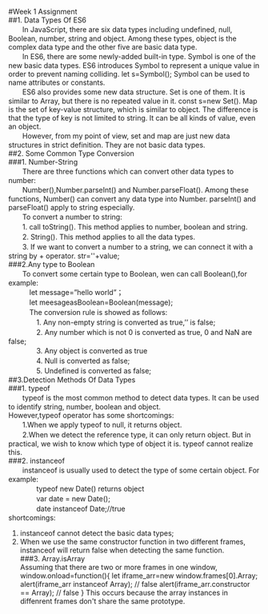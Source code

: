 #Week 1 Assignment<br>
##1. Data Types Of ES6<br>
　　In JavaScript, there are six data types including undefined, null, Boolean, number, string and object. Among these types, object is the complex data type and the other five are basic data type. 
<br>
　　In ES6, there are some newly-added built-in type. Symbol is one of the new basic data types. ES6 introduces Symbol to represent a unique value in order to prevent naming colliding. let s=Symbol(); Symbol can be used to name attributes or constants.
<br>　　ES6 also provides some new data structure. Set is one of them. It is similar to Array, but there is no repeated value in it. const s=new Set().
Map is the set of key-value structure, which is similar to object. The difference is that the type of key is not limited to string. It can be all kinds of value, even an object.
<br>　　However, from my point of view, set and map are just new data structures in strict definition. They are not basic data types.<br>
##2. Some Common Type Conversion<br>
###1. Number-String<br>
　　There are three functions which can convert other data types to number:<br>
　　Number(),Number.parseInt() and Number.parseFloat(). Among these functions, Number() can convert any data type into Number. parseInt() and parseFloat() apply to string especially.<br>
　　To convert a number to string:<br>
　　1. call toString(). This method applies to number, boolean and string.<br>
　　2. String(). This method applies to all the data types.<br>
　　3. If we want to convert a number to a string, we can connect it with a string by + operator. str=''+value;<br>
###2.Any type to Boolean<br>
　　To convert some certain type
 to Boolean, wen can call Boolean(),for example:<br>
　　　let message=”hello world”；<br>
　　　let meesageasBoolean=Boolean(message);<br>
　　　The conversion rule is showed as follows:<br>
　　　　1.    Any non-empty string is converted as true,’’ is false;<br>
　　　　2.	Any number which is not 0 is converted as true, 0 and NaN are false;<br>
　　　　3.	Any object is converted as true<br>
　　　　4.	Null is converted as false;<br>
　　　　5.	Undefined is converted as false;<br>
##3.Detection Methods Of Data Types<br>
###1. typeof <br>
　　typeof is the most common method to detect data types. It can be used to identify string, number, boolean and object.<br>
However,typeof operator has some shortcomings:<br>
　　1.When we apply typeof to null, it returns object.<br>
　　2.When we detect the reference type, it can only return object. But in practical, we wish to know which type of object it is.
typeof cannot realize this.<br>
###2. instanceof<br>
　　instanceof is usually used to detect the type of some certain object. For example:<br>
　　　　typeof new Date() returns object<br>
　　　　var date = new Date();<br>
　　　　date instanceof Date;//true<br>
shortcomings:<br>
1. instanceof cannot detect the basic data types;<br>
2. When we use the same constructor function in two different frames, instanceof will return false when detecting the same function.<br>
###3. Array.isArray<br>
Assuming that there are two or more frames in one window, 
window.onload=function(){
let iframe_arr=new window.frames[0].Array;
alert(iframe_arr instanceof Array); // false
alert(iframe_arr.constructor == Array); // false
}
This occurs because the array instances in diffenrent frames don't share the same prototype.

